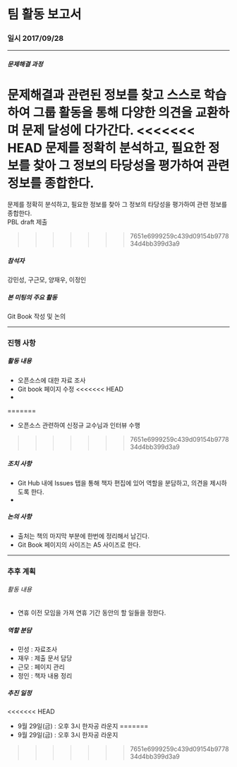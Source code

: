 # 팀 활동 보고서
### 일시 2017/09/28
--------------------
##### 문제해결 과정
문제해결과 관련된 정보를 찾고 스스로 학습하여 그룹 활동을 통해 다양한 의견을 교환하며 문제 달성에 다가간다.
<<<<<<< HEAD
문제를 정확히 분석하고, 필요한 정보를 찾아 그 정보의 타당성을 평가하여 관련 정보를 종합한다.
=======
문제를 정확히 분석하고, 필요한 정보를 찾아 그 정보의 타당성을 평가하여 관련 정보를 종합한다.  
PBL draft 제출
>>>>>>> 7651e6999259c439d09154b977834d4bb399d3a9

##### 참석자
강민성, 구근모, 양재우, 이정인

##### 본 미팅의 주요 활동
Git Book 작성 및 논의

--------------------
### 진행 사항
##### 활동 내용
* 오픈소스에 대한 자료 조사
* Git book 페이지 수정
<<<<<<< HEAD
* 
=======
* 오픈소스 관련하여 신정규 교수님과 인터뷰 수행
>>>>>>> 7651e6999259c439d09154b977834d4bb399d3a9

##### 조치 사항
* Git Hub 내에 Issues 탭을 통해 책자 편집에 있어 역할을 분담하고, 의견을 제시하도록 한다.
* 

##### 논의 사항
* 출처는 책의 마지막 부분에 한번에 정리해서 남긴다.
* Git Book 페이지의 사이즈는 A5 사이즈로 한다.

--------------------
### 추후 계획
###### 활동 내용
* 연휴 이전 모임을 가져 연휴 기간 동안의 할 일들을 정한다.

##### 역할 분담
* 민성 : 자료조사
* 재우 : 제출 문서 담당
* 근모 : 페이지 관리
* 정인 : 책자 내용 정리

##### 추진 일정
<<<<<<< HEAD
* 9월 29일(금) : 오후 3시 한자공 라운지
=======
* 9월 29일(금) : 오후 3시 한자공 라운지
>>>>>>> 7651e6999259c439d09154b977834d4bb399d3a9
